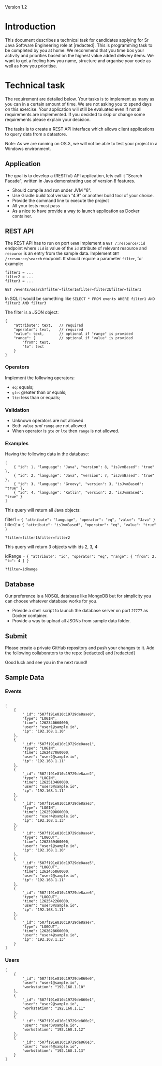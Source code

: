 Version 1.2

# Introduction

This document describes a technical task for candidates applying for Sr Java Software Engineering role at [redacted]. This is programming task to be completed by you at home. We recommend that you time box your activity and priorities based on the highest value added delivery items. 
We want to get a feeling how you name, structure and organise your code as well as how you prioritise. 

# Technical task

The requirement are detailed below. Your tasks is to implement as many as you can in a certain amount of time. We are not asking you to spend days on this exercise. Your application will still be evaluated even if not all requirements are implemented. If you decided to skip or change some requirements please explain your decision.

The tasks is to create a REST API interface which allows client applications to query data from a datastore.

Note: As we are running on OS.X, we will not be able to test your project in a Windows environment. 

## Application
The goal is to develop a (RESTful) API application, lets call it "Search Facade", written in Java demonstrating use of version 8 features.
- Should compile and run under JVM "8".
- Use Gradle build tool version "4.9" or another build tool of your choice.
- Provide the command line to execute the project
- All your tests must pass
- As a nice to have provide a way to launch application as Docker container.

## REST API

The REST API has to run on port `6868`
Implement a `GET /:resource/:id` endpoint where `:id` is value of the `id` attribute of relevant resource and `resource` is an entry from the sample data.
Implement `GET /:resource/search` endpoint. It should require a parameter `filter`, for example:

```
filter1 = ...
filter2 = ...
filter3 = ...
```

`GET /events/search?filter=filter1&filter=filter2&filter=filter3`

In SQL it would be something like `SELECT * FROM events WHERE filter1 AND filter2 AND filter3`

The filter is a JSON object:

```
{
    "attribute": text,   // required
    "operator": text,    // required
    "value": text,       // optional if "range" is provided
    "range": {           // optional if "value" is provided
        "from": text,
        "to": text
    }
}
```

### Operators
Implement the following operators:

- `eq`: equals;
- `gte`: greater than or equals;
- `lte`: less than or equals;

### Validation
- Unknown operators are not allowed.
- Both `value` *and* `range` are not allowed.
- When operator is `gte` *or* `lte` then `range` is not allowed.

### Examples
Having the following data in the database:

```
[
    { "id": 1, "language": "Java", "version": 8, "isJvmBased": "true" },
    { "id": 2, "language": "Java", "version": 7, "isJvmBased": "true" },
    { "id": 3, "language": "Groovy", "version": 3, "isJvmBased": "true" },
    { "id": 4, "language": "Kotlin", "version": 2, "isJvmBased": "true" }
]
```

This query will return all Java objects:

filter1 = `{ "attribute": "language", "operator": "eq", "value": "Java" }`
filter2 = `{ "attribute": "isJvmBased", "operator": "eq", "value": "true" }`

`?filter=filter1&filter=filter2`

This query will return 3 objects with ids 2, 3, 4:

idRange = `{ "attribute": "id", "operator": "eq", "range": { "from": 2, "to": 4 } }`

`?filter=idRange`

## Database
Our preference is a NOSQL database like MongoDB but for simplicity you can choose whatever database works for you.
- Provide a shell script to launch the database server on port `27777` as Docker container.
- Provide a way to upload all JSONs from sample data folder.


## Submit
Please create a private GitHub repository and push your changes to it. Add the following collaborators to the repo: 
[redacted] and [redacted]


Good luck and see you in the next round!


## Sample Data
### Events

```

[
    {
        "_id": "507f191e810c19729de8aae0",
        "type": "LOGIN",
        "time": 1262340660000,
        "user": "user1@sample.io",
        "ip": "192.168.1.10"
    },
    {
        "_id": "507f191e810c19729de8aae1",
        "type": "LOGIN",
        "time": 1262427060000,
        "user": "user2@sample.io",
        "ip": "192.168.1.11"
    },
    {
        "_id": "507f191e810c19729de8aae2",
        "type": "LOGIN",
        "time": 1262513460000,
        "user": "user3@sample.io",
        "ip": "192.168.1.11"
    },
    {
        "_id": "507f191e810c19729de8aae3",
        "type": "LOGIN",
        "time": 1262599860000,
        "user": "user4@sample.io",
        "ip": "192.168.1.13"
    },
    {
        "_id": "507f191e810c19729de8aae4",
        "type": "LOGOUT",
        "time": 1262369460000,
        "user": "user1@sample.io",
        "ip": "192.168.1.10"
    },
    {
        "_id": "507f191e810c19729de8aae5",
        "type": "LOGOUT",
        "time": 1262455860000,
        "user": "user2@sample.io",
        "ip": "192.168.1.11"
    },
    {
        "_id": "507f191e810c19729de8aae6",
        "type": "LOGOUT",
        "time": 1262542260000,
        "user": "user3@sample.io",
        "ip": "192.168.1.11"
    },
    {
        "_id": "507f191e810c19729de8aae7",
        "type": "LOGOUT",
        "time": 1262628660000,
        "user": "user4@sample.io",
        "ip": "192.168.1.13"
    }
]
```

### Users

```
[
    {
        "_id": "507f191e810c19729de860e0",
        "user": "user1@sample.io",
        "workstation": "192.168.1.10"
    },
    {
        "_id": "507f191e810c19729de860e1",
        "user": "user2@sample.io",
        "workstation": "192.168.1.11"
    },
    {
        "_id": "507f191e810c19729de860e2",
        "user": "user3@sample.io",
        "workstation": "192.168.1.12"
    },
    {
        "_id": "507f191e810c19729de860e3",
        "user": "user4@sample.io",
        "workstation": "192.168.1.13"
    }
]
```
